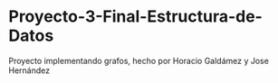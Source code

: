 Proyecto-3-Final-Estructura-de-Datos
====================================

Proyecto implementando grafos, hecho por Horacio Galdámez y Jose Hernández
